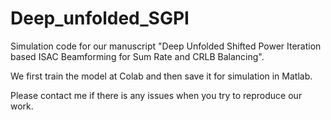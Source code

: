# Deep_unfolded_SGPI
Simulation code for our manuscript "Deep Unfolded Shifted Power Iteration based ISAC Beamforming for Sum Rate and CRLB Balancing".

We first train the model at Colab and then save it for simulation in Matlab.

Please contact me if there is any issues when you try to reproduce our work.


